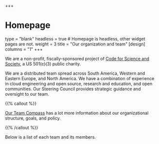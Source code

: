 +++
# Homepage
type = "blank"
headless = true  # Homepage is headless, other widget pages are not.
weight = 3
title = "Our organization and team"
[design]
  columns = "1"
+++

We are a non-profit, fiscally-sponsored project of [Code for Science and Society](https://codeforscience.org), a US 501(c)(3) public charity.

We are a distributed team spread across South America, Western and Eastern Europe, and North America. We have a combination of experience in cloud engineering and open source, research and education, and open communities. Our Steering Council provides strategic guidance and oversight to our team.

{{% callout %}}

[Our Team Compass](https://compass.2i2c.org/en/latest/organization/structure.html) has a lot more information about our organizational structure, goals, and policy.

{{% /callout %}}

Below is a list of each team and its members.